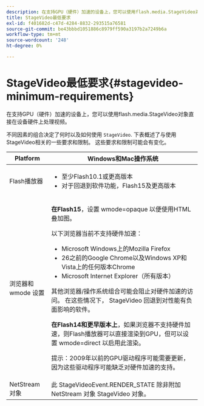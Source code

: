 ```yaml
---
description: 在支持GPU（硬件）加速的设备上，您可以使用flash.media.StageVideo对象直接在设备硬件上处理视频。
title: StageVideo最低要求
exl-id: f401682d-c47d-4284-8832-293515a76581
source-git-commit: be43bbbd1051886c8979ff590a3197b2a7249b6a
workflow-type: tm+mt
source-wordcount: '248'
ht-degree: 0%

---
```


# StageVideo最低要求{#stagevideo-minimum-requirements}

在支持GPU（硬件）加速的设备上，您可以使用flash.media.StageVideo对象直接在设备硬件上处理视频。

<!--<a id="section_64DDAA8DB215493E8A7CA6636819D350"></a>-->

不同因素的组合决定了何时以及如何使用 `StageVideo`. 下表概述了与使用StageVideo相关的一些要求和限制。 这些要求和限制可能会有变化。

<table id="table_882F4462A5AE47E28A60A39D112164A7"> 
 <thead> 
  <tr> 
   <th colname="col1" class="entry"> Platform </th> 
   <th colname="col2" class="entry"> Windows和Mac操作系统 </th> 
  </tr>
 </thead>
 <tbody> 
  <tr> 
   <td colname="col1"> Flash播放器 </td> 
   <td colname="col2"> 
    <ul id="ul_s42_lm2_jp"> 
     <li id="li_308FA9EC206B437A9EE04C29F9480B73">至少Flash10.1或更高版本 </li> 
     <li id="li_5898EDB0D12A43389076BCC7F4A27A0A">对于回退到软件功能，Flash15及更高版本 </li> 
    </ul> </td> 
  </tr> 
  <tr> 
   <td colname="col1">浏览器和 <span class="codeph"> wmode</span> 设置 </td> 
   <td colname="col2"> <p><b>在Flash15</b>，设置 <span class="codeph"> wmode=opaque</span> 以便使用HTML叠加图。 </p> <p>以下浏览器当前不支持硬件加速： 
     <ul id="ul_frv_ykf_jp"> 
      <li id="li_3D407A61FEE042A9B85A6EFACA6D7719">Microsoft Windows上的Mozilla Firefox </li> 
      <li id="li_39B85AC352564DA8B86EA826638F1F4B">26之前的Google Chrome以及Windows XP和Vista上的任何版本Chrome </li> 
      <li id="li_0042BA6070C849E6B7C4B4BF4333F712">Microsoft Internet Explorer（所有版本） </li> 
     </ul>其他浏览器/操作系统组合可能会阻止对硬件加速的访问。 在这些情况下， <span class="codeph"> StageVideo</span> 回退到对性能有负面影响的软件。 </p> <p><b>在Flash14和更早版本上</b>，如果浏览器不支持硬件加速，则Flash播放器可以直接渲染到GPU，但可以设置 <span class="codeph"> wmode=direct</span> 以启用此渲染。 <p>提示：2009年以前的GPU驱动程序可能需要更新，因为这些驱动程序可能缺乏对硬件加速的支持。 </p> </p> </td> 
  </tr> 
  <tr> 
   <td colname="col1"> NetStream对象 </td> 
   <td colname="col2">此 <span class="codeph"> StageVideoEvent.RENDER_STATE</span> 除非附加 <span class="codeph"> NetStream</span> 对象 <span class="codeph"> StageVideo</span> 对象。 </td> 
  </tr> 
 </tbody> 
</table>
